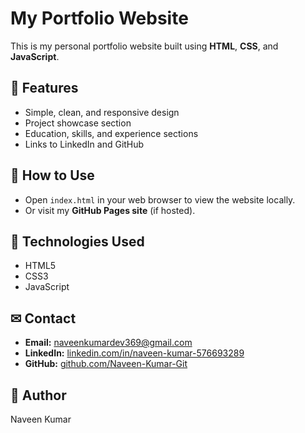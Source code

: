 # My Portfolio Website

This is my personal portfolio website built using **HTML**, **CSS**, and **JavaScript**.  


## 🌟 Features
- Simple, clean, and responsive design
- Project showcase section
- Education, skills, and experience sections
- Links to LinkedIn and GitHub

## 🚀 How to Use
- Open `index.html` in your web browser to view the website locally.
- Or visit my **GitHub Pages site** (if hosted).

## 📂 Technologies Used
- HTML5
- CSS3
- JavaScript

## ✉ Contact
- **Email:** naveenkumardev369@gmail.com  
- **LinkedIn:** [linkedin.com/in/naveen-kumar-576693289](https://linkedin.com/in/naveen-kumar-576693289)  
- **GitHub:** [github.com/Naveen-Kumar-Git](https://github.com/Naveen-Kumar-Git)

## 📌 Author
Naveen Kumar
